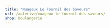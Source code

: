 ```yaml
---
title: "Nuageux Le Fournil des Saveurs"
url: /auterive/nuageux-le-fournil-des-saveurs/
shop: boulangerie
---
```

